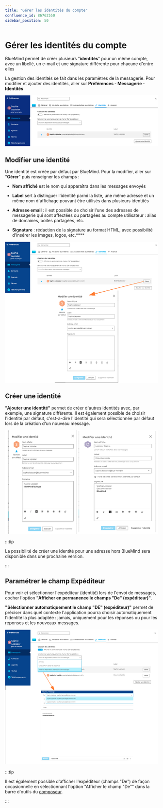 ```yaml
---
title: "Gérer les identités du compte"
confluence_id: 86762550
sidebar_position: 50
---
```

# Gérer les identités du compte


BlueMind permet de créer plusieurs "**identités**" pour un même compte, avec un libellé, un e-mail et une signature différente pour chacune d'entre elles

La gestion des identités se fait dans les paramètres de la messagerie. Pour modifier et ajouter des identités, aller sur **Préférences - Messagerie - Identités**

![](../../attachments/86762550/86764474.png)


## Modifier une identité

Une identité est créée par défaut par BlueMind. Pour la modifier, aller sur "**Gérer**" puis renseigner les champs : 

- **Nom affiché** est le nom qui apparaîtra dans les messages envoyés

- **Label** sert à distinguer l'identité parmi la liste, une même adresse et un même nom d'affichage pouvant être utilisés dans plusieurs identités

- **Adresse email** : il est possible de choisir l'une des adresses de messagerie qui sont affectées ou partagées au compte utilisateur : alias de domaines, boites partagées, etc.

- **Signature** : rédaction de la signature au format HTML, avec possibilité d'insérer les images, logos, etc.****


![](../../attachments/86762550/86764473.png)


## Créer une identité

**"Ajouter une identité"** permet de créer d'autres identités avec, par exemple, une signature différente. Il est également possible de choisir l'identité par défaut, c'est-à-dire l'identité qui sera sélectionnée par défaut lors de la création d'un nouveau message.


![](../../attachments/86762550/86764472.png)


:::tip

La possibilité de créer une identité pour une adresse hors BlueMind sera disponible dans une prochaine version.

:::

## Paramétrer le champ Expéditeur

Pour voir et sélectionner l'expéditeur (identité) lors de l'envoi de messages, cocher l'option **"Afficher en permanence le champs "De" (expéditeur)"**.

**"Sélectionner automatiquement le champ "DE" (expéditeur)"** permet de préciser dans quel contexte l'application pourra choisir automatiquement l'identité la plus adaptée : jamais, uniquement pour les réponses ou pour les réponses et les nouveaux messages.

![](../../attachments/86762550/86764471.png)


:::tip

Il est également possible d'afficher l'expéditeur (champs "De") de façon occasionnelle en sélectionnant l'option "Afficher le champ "De"" dans la barre d'outils du [composeur](/Guide_de_l_utilisateur/La_messagerie_4.7/Envoyer_un_message/).

:::

